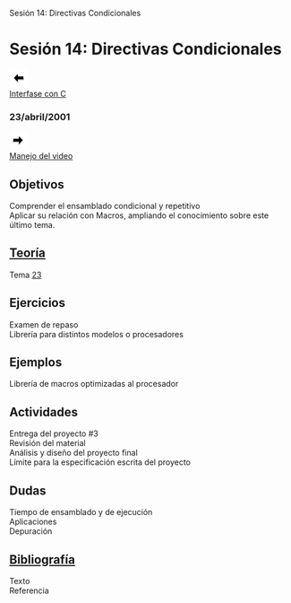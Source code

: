  Sesión 14: Directivas Condicionales

Sesión 14: Directivas Condicionales
===================================

[![Sesión Anterior](../../images/anterior.gif)  
Interfase con C](sv13.htm)

### 23/abril/2001

[![Sesión Siguiente](../../images/sigue.gif)  
Manejo del video](../Sesiones/sv15.htm)

Objetivos
---------

Comprender el ensamblado condicional y repetitivo  
Aplicar su relación con Macros, ampliando el conocimiento sobre este último tema.

[Teoría](../Temas/clase23.htm#teoria)
-------------------------------------

Tema [23](../Temas/clase23.htm)

Ejercicios
----------

Examen de repaso  
Librería para distintos modelos o procesadores

Ejemplos
--------

Librería de macros optimizadas al procesador

Actividades
-----------

Entrega del proyecto #3  
Revisión del material  
Análisis y diseño del proyecto final  
Límite para la especificación escrita del proyecto

Dudas
-----

Tiempo de ensamblado y de ejecución  
Aplicaciones  
Depuración

[Bibliografía](../Temas/clase23.htm#biblio)
-------------------------------------------

Texto  
Referencia